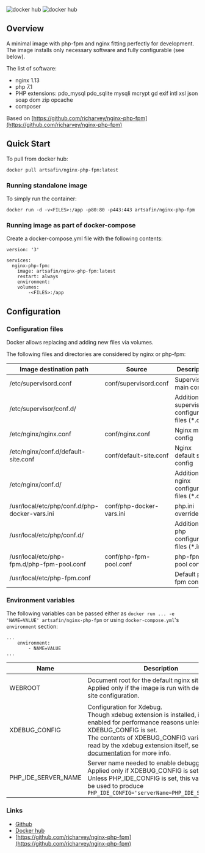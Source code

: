 ![docker hub](https://img.shields.io/docker/pulls/artsafin/nginx-php-fpm.svg?style=flat-square)
![docker hub](https://img.shields.io/docker/stars/artsafin/nginx-php-fpm.svg?style=flat-square)

## Overview
A minimal image with php-fpm and nginx fitting perfectly for development.
The image installs only necessary software and fully configurable (see below).

The list of software:
- nginx 1.13
- php 7.1
- PHP extensions: pdo_mysql pdo_sqlite mysqli mcrypt gd exif intl xsl json soap dom zip opcache
- composer

Based on [https://github.com/richarvey/nginx-php-fpm](https://github.com/richarvey/nginx-php-fpm)

## Quick Start
To pull from docker hub:
```
docker pull artsafin/nginx-php-fpm:latest
```

### Running standalone image
To simply run the container:
```
docker run -d -v<FILES>:/app -p80:80 -p443:443 artsafin/nginx-php-fpm
```

### Running image as part of docker-compose

Create a docker-compose.yml file with the following contents:

```
version: '3'

services:
  nginx-php-fpm:
    image: artsafin/nginx-php-fpm:latest
    restart: always
    environment:
    volumes:
        -<FILES>:/app
```

## Configuration

### Configuration files

Docker allows replacing and adding new files via volumes.

The following files and directories are considered by nginx or php-fpm:

| Image destination path | Source | Description |
|-----------------------------------------------|--------------------------|-----------------------------------------------------|
| /etc/supervisord.conf | conf/supervisord.conf | Supervisord main config |
| /etc/supervisor/conf.d/ |  | Additional supervisord configuration files (*.conf) |
| /etc/nginx/nginx.conf | conf/nginx.conf | Nginx main config |
| /etc/nginx/conf.d/default-site.conf | conf/default-site.conf | Nginx default site config |
| /etc/nginx/conf.d/ |  | Additional nginx configuration files (*.conf) |
| /usr/local/etc/php/conf.d/php-docker-vars.ini | conf/php-docker-vars.ini | php.ini overrides |
| /usr/local/etc/php/conf.d/ |  | Additional php configuration files (*.ini) |
| /usr/local/etc/php-fpm.d/php-fpm-pool.conf | conf/php-fpm-pool.conf | php-fpm pool config |
| /usr/local/etc/php-fpm.conf |  | Default php-fpm config |

### Environment variables

The following variables can be passed either as `docker run ... -e 'NAME=VALUE' artsafin/nginx-php-fpm` or using `docker-compose.yml`'s `environment` section:
```
...
    environment:
        - NAME=VALUE
...

```

| Name | Description | Default | Examples |
|---------------------|---------------------------------------------------------------------------------------------------------------------------------------------------------------------------------------------------------------------------------------------------------------------------------------------------------------------|---------|----------------------------------------------------------------------------------------------------------------------------------|
| WEBROOT | Document root for the default nginx site.<br>Applied only if the image is run with default nginx site configuration. | /app | `-e 'WEBROOT=/app/public'`<br><br>`environment:`<br>`     - 'WEBROOT=/app/public'` |
| XDEBUG_CONFIG | Configuration for Xdebug.<br>Though xdebug extension is installed, it is not enabled for performance reasons unless XDEBUG_CONFIG is set.<br>The contents of XDEBUG_CONFIG variable are read by the xdebug extension itself, see [Xdebug documentation](https://xdebug.org/docs/remote#starting) for more info. | not set | `-e 'XDEBUG_CONFIG=remote_enable=1 remote_connect_back=1'`<br><br>`environment:`<br>`    - 'XDEBUG_CONFIG=remote_enable=1 remote_connect_back=1'` |
| PHP_IDE_SERVER_NAME | Server name needed to enable debugging in IDE.<br> Applied only if XDEBUG_CONFIG is set.<br> Unless PHP_IDE_CONFIG is set, this variable will be used to produce `PHP_IDE_CONFIG='serverName=PHP_IDE_SERVER_NAME'` | docker | `-e 'PHP_IDE_SERVER_NAME=site'`<br><br>`environment:`<br>`    - 'PHP_IDE_SERVER_NAME=site'` |

### Links
- [Github](https://github.com/artsafin/nginx-php-fpm)
- [Docker hub](https://registry.hub.docker.com/u/artsafin/nginx-php-fpm/)
- [https://github.com/richarvey/nginx-php-fpm](https://github.com/richarvey/nginx-php-fpm)
